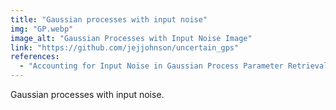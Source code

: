 ```yaml
---
title: "Gaussian processes with input noise"
img: "GP.webp"
image_alt: "Gaussian Processes with Input Noise Image"
link: "https://github.com/jejjohnson/uncertain_gps"
references:
  - "Accounting for Input Noise in Gaussian Process Parameter Retrieval. Johnson, J. E., Laparra, V., Camps-Valls, G. IEEE Geoscience and Remote Sensing Letters, 17(3):391-395, 2020."
---
```


Gaussian processes with input noise.